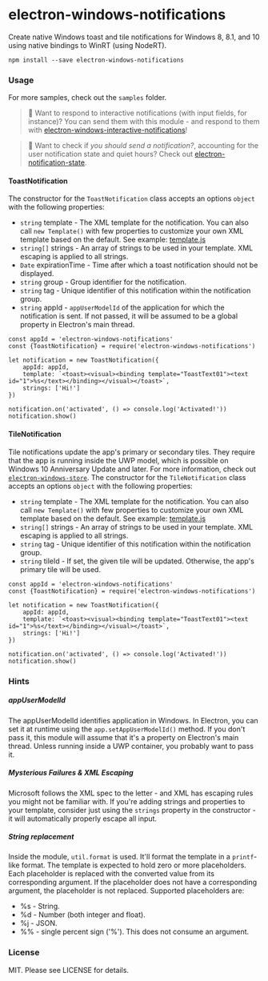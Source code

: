 # electron-windows-notifications
Create native Windows toast and tile notifications for Windows 8, 8.1, and 10 using native bindings to WinRT (using NodeRT).

```
npm install --save electron-windows-notifications
```

### Usage
For more samples, check out the `samples` folder.

> :memo: Want to respond to interactive notifications (with input fields, for instance)? You can send them with this module - and respond to them with [electron-windows-interactive-notifications](https://github.com/felixrieseberg/electron-windows-interactive-notifications)!

> :memo: Want to check if _you should send a notification?_, accounting for the user notification state and quiet hours? Check out [electron-notification-state](https://github.com/felixrieseberg/electron-notification-state).

#### ToastNotification
The constructor for the `ToastNotification` class accepts an options `object` with the following properties:

 * `string` template - The XML template for the notification. You can also call `new Template()` with few properties to customize your own XML template based on the default. See example: [template.js](samples/template.js)
 * `string[]` strings - An array of strings to be used in your template. XML escaping is applied to all strings.
 * `Date` expirationTime - Time after which a toast notification should not be displayed.
 * `string` group - Group identifier for the notification.
 * `string` tag - Unique identifier of this notification within the notification group.
 * `string` appId - `appUserModelId` of the application for which the notification is sent. If not passed, it will be assumed to be a global property in Electron's main thread.

```JS
const appId = 'electron-windows-notifications'
const {ToastNotification} = require('electron-windows-notifications')

let notification = new ToastNotification({
    appId: appId,
    template: `<toast><visual><binding template="ToastText01"><text id="1">%s</text></binding></visual></toast>`,
    strings: ['Hi!']
})

notification.on('activated', () => console.log('Activated!'))
notification.show()
```

#### TileNotification
Tile notifications update the app's primary or secondary tiles. They require that the app is running inside the UWP model, which is possible on Windows 10 Anniversary Update and later. For more information, check out [`electron-windows-store`](https://github.com/felixrieseberg/electron-windows-store). The constructor for the `TileNotification` class accepts an options `object` with the following properties:

 * `string` template - The XML template for the notification. You can also call `new Template()` with few properties to customize your own XML template based on the default. See example: [template.js](samples/template.js)
 * `string[]` strings - An array of strings to be used in your template. XML escaping is applied to all strings.
 * `string` tag - Unique identifier of this notification within the notification group.
 * `string` tileId - If set, the given tile will be updated. Otherwise, the app's primary tile will be used.

```JS
const appId = 'electron-windows-notifications'
const {ToastNotification} = require('electron-windows-notifications')

let notification = new ToastNotification({
    appId: appId,
    template: `<toast><visual><binding template="ToastText01"><text id="1">%s</text></binding></visual></toast>`,
    strings: ['Hi!']
})

notification.on('activated', () => console.log('Activated!'))
notification.show()
```

### Hints

##### appUserModelId
The appUserModelId identifies application in Windows. In Electron, you can set it at runtime using the `app.setAppUserModelId()` method. If you don't pass it, this module will assume that it's a property on Electron's main thread. Unless running inside a UWP container, you probably want to pass it.

##### Mysterious Failures & XML Escaping
Microsoft follows the XML spec to the letter - and XML has escaping rules you might not be familiar with. If you're adding strings and properties to your template, consider just using the `strings` property in the constructor - it will automatically properly escape all input.

##### String replacement
Inside the module, `util.format` is used. It'll format the template in a `printf`-like format. The template is expected to hold zero or more placeholders. Each placeholder is replaced with the converted value from its corresponding argument. If the placeholder does not have a corresponding argument, the placeholder is not replaced. Supported placeholders are:

* %s - String.
* %d - Number (both integer and float).
* %j - JSON.
* %% - single percent sign ('%'). This does not consume an argument.

### License
MIT. Please see LICENSE for details.
